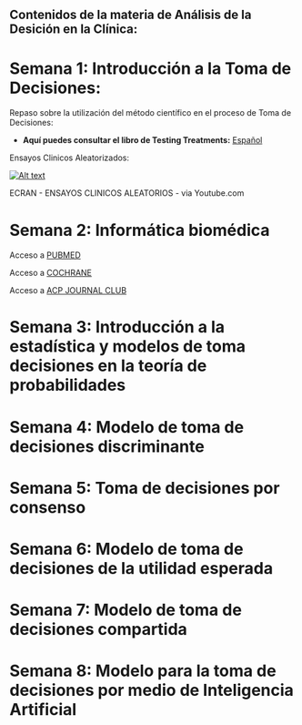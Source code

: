 ## Contenidos de la materia de Análisis de la Desición en la Clínica:

# Semana 1: Introducción a la Toma de Decisiones:

Repaso sobre la utilización del método científico en el proceso de Toma de Decisiones:

 + **Aquí puedes consultar el libro de Testing Treatments:** [Español](https://es.testingtreatments.org)

Ensayos Clinicos Aleatorizados:

[![Alt text](https://img.youtube.com/vi/PrQDYNk4CU0/0.jpg)](https://www.youtube.com/watch?v=PrQDYNk4CU0)

ECRAN - ENSAYOS CLINICOS ALEATORIOS - via Youtube.com

# Semana 2: Informática biomédica

Acceso a [PUBMED](https://www.ncbi.nlm.nih.gov/pubmed)

Acceso a [COCHRANE](https://www.cochranelibrary.com/)

Acceso a [ACP JOURNAL CLUB](http://www.acpjc.org/)




# Semana 3: Introducción a la estadística y modelos de toma decisiones en la teoría de probabilidades


# Semana 4: Modelo de toma de decisiones discriminante


# Semana 5: Toma de decisiones por consenso


# Semana 6: Modelo de toma de decisiones de la utilidad esperada


# Semana 7: Modelo de toma de decisiones compartida


# Semana 8: Modelo para la toma de decisiones por medio de Inteligencia Artificial

